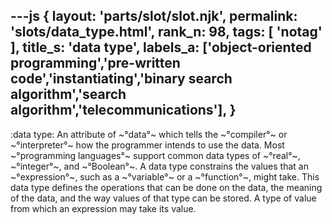 ---js
{
  layout: 'parts/slot/slot.njk',
  permalink: 'slots/data_type.html',
  rank_n: 98,
  tags: [ 'notag' ],
  title_s: 'data type',
  labels_a: ['object-oriented programming','pre-written code','instantiating','binary search algorithm','search algorithm','telecommunications'],
}
---
:data type:
An attribute of ~°data°~ which tells the ~°compiler°~ or ~°interpreter°~ how the programmer intends to use the data. Most ~°programming languages°~ support common data types of ~°real°~, ~°integer°~, and ~°Boolean°~. A data type constrains the values that an ~°expression°~, such as a ~°variable°~ or a ~°function°~, might take. This data type defines the operations that can be done on the data, the meaning of the data, and the way values of that type can be stored. A type of value from which an expression may take its value.

